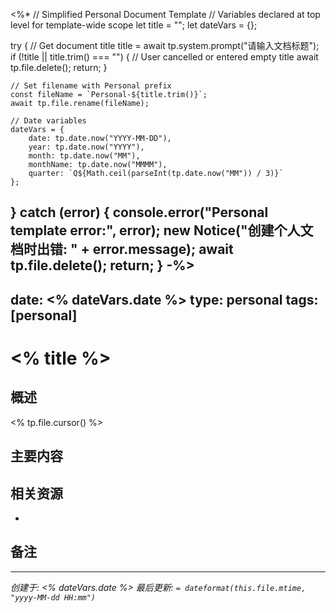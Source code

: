 <%*
// Simplified Personal Document Template
// Variables declared at top level for template-wide scope
let title = "";
let dateVars = {};

try {
    // Get document title
    title = await tp.system.prompt("请输入文档标题");
    if (!title || title.trim() === "") {
        // User cancelled or entered empty title
        await tp.file.delete();
        return;
    }

    // Set filename with Personal prefix
    const fileName = `Personal-${title.trim()}`;
    await tp.file.rename(fileName);

    // Date variables
    dateVars = {
        date: tp.date.now("YYYY-MM-DD"),
        year: tp.date.now("YYYY"),
        month: tp.date.now("MM"),
        monthName: tp.date.now("MMMM"),
        quarter: `Q${Math.ceil(parseInt(tp.date.now("MM")) / 3)}`
    };
} catch (error) {
    console.error("Personal template error:", error);
    new Notice("创建个人文档时出错: " + error.message);
    await tp.file.delete();
    return;
}
-%>
---
date: <% dateVars.date %>
type: personal
tags: [personal]
---

# <% title %>

## 概述
<% tp.file.cursor() %>

## 主要内容


## 相关资源
- 

## 备注


---
*创建于: <% dateVars.date %>*
*最后更新: `= dateformat(this.file.mtime, "yyyy-MM-dd HH:mm")`*

<!--
💡 **章节建议**（根据需要选用）：

### 📋 通用章节
- 背景说明
- 目标设定
- 具体计划
- 进度跟踪
- 总结反思

### 🎯 职业发展
- 当前状态
- 发展目标
- 技能清单
- 行动计划
- 里程碑

### 📝 个人记录
- 重要事件
- 心得体会
- 经验教训
- 未来展望

### 💼 项目文档
- 项目背景
- 关键信息
- 重要决策
- 参考资料

### 🏆 成就总结
- 主要成果
- 数据支撑
- 经验分享
- 改进方向

提示：删除此注释块，根据实际需要组织内容
-->